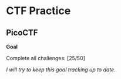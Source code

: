 # CTF Practice

## PicoCTF

**Goal**

Complete all challenges: [25/50]

*I will try to keep this goal tracking up to date.*
